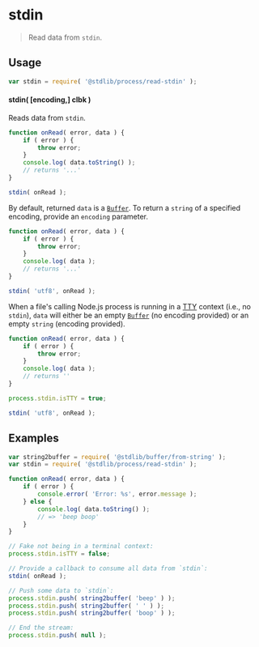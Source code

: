 <!--

@license Apache-2.0

Copyright (c) 2018 The Stdlib Authors.

Licensed under the Apache License, Version 2.0 (the "License");
you may not use this file except in compliance with the License.
You may obtain a copy of the License at

   http://www.apache.org/licenses/LICENSE-2.0

Unless required by applicable law or agreed to in writing, software
distributed under the License is distributed on an "AS IS" BASIS,
WITHOUT WARRANTIES OR CONDITIONS OF ANY KIND, either express or implied.
See the License for the specific language governing permissions and
limitations under the License.

-->

# stdin

> Read data from `stdin`.

<section class="usage">

## Usage

```javascript
var stdin = require( '@stdlib/process/read-stdin' );
```

#### stdin( \[encoding,] clbk )

Reads data from `stdin`.

<!-- run-disable -->

```javascript
function onRead( error, data ) {
    if ( error ) {
        throw error;
    }
    console.log( data.toString() );
    // returns '...'
}

stdin( onRead );
```

By default, returned `data` is a [`Buffer`][buffer]. To return a `string` of a specified encoding, provide an `encoding` parameter.

<!-- run-disable -->

```javascript
function onRead( error, data ) {
    if ( error ) {
        throw error;
    }
    console.log( data );
    // returns '...'
}

stdin( 'utf8', onRead );
```

When a file's calling Node.js process is running in a [TTY][tty] context (i.e., no `stdin`), `data` will either be an empty [`Buffer`][buffer] (no encoding provided) or an empty `string` (encoding provided).

<!-- run-disable -->

```javascript
function onRead( error, data ) {
    if ( error ) {
        throw error;
    }
    console.log( data );
    // returns ''
}

process.stdin.isTTY = true;

stdin( 'utf8', onRead );
```

</section>

<!-- /.usage -->

<section class="examples">

## Examples

<!-- run-disable -->

<!-- eslint no-undef: "error" -->

```javascript
var string2buffer = require( '@stdlib/buffer/from-string' );
var stdin = require( '@stdlib/process/read-stdin' );

function onRead( error, data ) {
    if ( error ) {
        console.error( 'Error: %s', error.message );
    } else {
        console.log( data.toString() );
        // => 'beep boop'
    }
}

// Fake not being in a terminal context:
process.stdin.isTTY = false;

// Provide a callback to consume all data from `stdin`:
stdin( onRead );

// Push some data to `stdin`:
process.stdin.push( string2buffer( 'beep' ) );
process.stdin.push( string2buffer( ' ' ) );
process.stdin.push( string2buffer( 'boop' ) );

// End the stream:
process.stdin.push( null );
```

</section>

<!-- /.examples -->

<section class="links">

[buffer]: https://nodejs.org/api/buffer.html

[tty]: https://nodejs.org/api/tty.html#tty_tty

</section>

<!-- /.links -->
